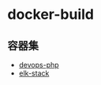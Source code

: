 # docker-build

## 容器集
  - [devops-php](https://github.com/gengxiankun/docker_build/tree/master/devops_php "devops-php")
  - [elk-stack](https://github.com/gengxiankun/docker_build/tree/master/elk_stack "elk-stack")
